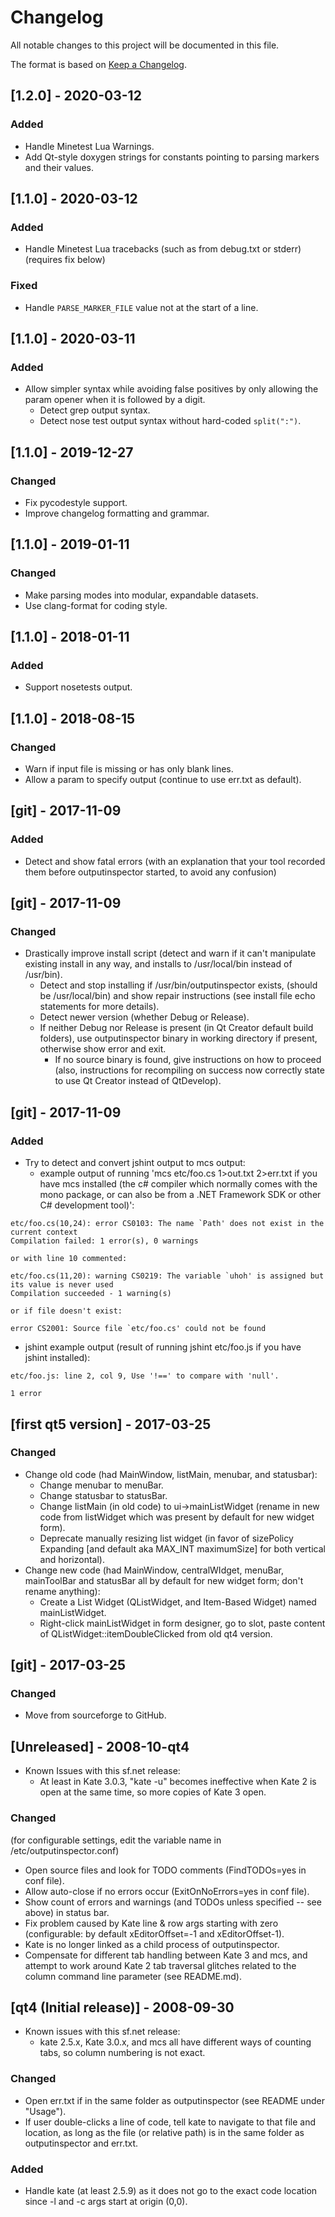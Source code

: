 # Changelog
All notable changes to this project will be documented in this file.

The format is based on [Keep a Changelog](https://keepachangelog.com/en/1.0.0/).


## [1.2.0] - 2020-03-12
### Added
- Handle Minetest Lua Warnings.
- Add Qt-style doxygen strings for constants pointing to parsing markers
  and their values.


## [1.1.0] - 2020-03-12
### Added
- Handle Minetest Lua tracebacks (such as from debug.txt or stderr)
  (requires fix below)

### Fixed
- Handle `PARSE_MARKER_FILE` value not at the start of a line.


## [1.1.0] - 2020-03-11
### Added
- Allow simpler syntax while avoiding false positives by only allowing
  the param opener when it is followed by a digit.
  - Detect grep output syntax.
  - Detect nose test output syntax without hard-coded `split(":")`.


## [1.1.0] - 2019-12-27
### Changed
- Fix pycodestyle support.
- Improve changelog formatting and grammar.


## [1.1.0] - 2019-01-11
### Changed
- Make parsing modes into modular, expandable datasets.
- Use clang-format for coding style.


## [1.1.0] - 2018-01-11
### Added
- Support nosetests output.


## [1.1.0] - 2018-08-15
### Changed
- Warn if input file is missing or has only blank lines.
- Allow a param to specify output (continue to use err.txt as default).


## [git] - 2017-11-09
### Added
- Detect and show fatal errors (with an explanation that your tool
  recorded them before outputinspector started, to avoid any confusion)


## [git] - 2017-11-09
### Changed
- Drastically improve install script (detect and warn if it can't
  manipulate existing install in any way, and installs to /usr/local/bin
  instead of /usr/bin).
  - Detect and stop installing if /usr/bin/outputinspector exists,
    (should be /usr/local/bin) and show repair instructions (see install
    file echo statements for more details).
  - Detect newer version (whether Debug or Release).
  - If neither Debug nor Release is present (in Qt Creator default build
    folders), use outputinspector binary in working directory if
    present, otherwise show error and exit.
    - If no source binary is found, give instructions on how to proceed
      (also, instructions for recompiling on success now correctly state
      to use Qt Creator instead of QtDevelop).


## [git] - 2017-11-09
### Added
- Try to detect and convert jshint output to mcs output:
  - example output of running 'mcs etc/foo.cs 1>out.txt 2>err.txt  if you have mcs installed (the c# compiler which normally comes with the mono package, or can also be from a .NET Framework SDK or other C# development tool)':
```
etc/foo.cs(10,24): error CS0103: The name `Path' does not exist in the current context
Compilation failed: 1 error(s), 0 warnings
```

    or with line 10 commented:
```
etc/foo.cs(11,20): warning CS0219: The variable `uhoh' is assigned but its value is never used
Compilation succeeded - 1 warning(s)
```

    or if file doesn't exist:
```
error CS2001: Source file `etc/foo.cs' could not be found
```
  - jshint example output (result of running jshint etc/foo.js if you have jshint installed):
```
etc/foo.js: line 2, col 9, Use '!==' to compare with 'null'.

1 error
```


## [first qt5 version] - 2017-03-25
### Changed
- Change old code (had MainWindow, listMain, menubar, and statusbar):
  - Change menubar to menuBar.
  - Change statusbar to statusBar.
  - Change listMain (in old code) to ui->mainListWidget (rename in new
    code from listWidget which was present by default for new widget
    form).
  - Deprecate manually resizing list widget (in favor of sizePolicy
    Expanding [and default aka MAX_INT maximumSize] for both vertical
    and horizontal).
- Change new code (had MainWindow, centralWIdget, menuBar, mainToolBar
  and statusBar all by default for new widget form; don't rename
  anything):
  - Create a List Widget (QListWidget, and Item-Based Widget) named
    mainListWidget.
  - Right-click mainListWidget in form designer, go to slot, paste
    content of QListWidget::itemDoubleClicked from old qt4 version.


## [git] - 2017-03-25
### Changed
- Move from sourceforge to GitHub.


## [Unreleased] - 2008-10-qt4
- Known Issues with this sf.net release:
  - At least in Kate 3.0.3, "kate -u" becomes ineffective when Kate 2 is
    open at the same time, so more copies of Kate 3 open.

### Changed
(for configurable settings, edit the variable name in /etc/outputinspector.conf)
- Open source files and look for TODO comments (FindTODOs=yes in conf
  file).
- Allow auto-close if no errors occur (ExitOnNoErrors=yes in conf file).
- Show count of errors and warnings (and TODOs unless specified -- see
  above) in status bar.
- Fix problem caused by Kate line & row args starting with zero
  (configurable: by default xEditorOffset=-1 and xEditorOffset-1).
- Kate is no longer linked as a child process of outputinspector.
- Compensate for different tab handling between Kate 3 and mcs, and
  attempt to work around Kate 2 tab traversal glitches related to the
  column command line parameter (see README.md).


## [qt4 (Initial release)] - 2008-09-30
- Known issues with this sf.net release:
  - kate 2.5.x, Kate 3.0.x, and mcs all have different ways of counting
    tabs, so column numbering is not exact.

### Changed
- Open err.txt if in the same folder as outputinspector (see README
  under "Usage").
- If user double-clicks a line of code, tell kate to navigate to that
  file and location, as long as the file (or relative path) is in the
  same folder as outputinspector and err.txt.

### Added
- Handle kate (at least 2.5.9) as it does not go to the exact code
  location since -l and -c args start at origin (0,0).


